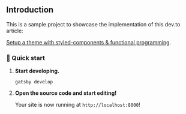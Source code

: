 ## Introduction

This is a sample project to showcase the implementation of this dev.to article:

[Setup a theme with styled-components & functional programming](https://dev.to/j3nnning/theme-setup-with-styled-components-functional-programming-4i5p).

### 🚀 Quick start

1.  **Start developing.**

    ```shell
    gatsby develop
    ```

1.  **Open the source code and start editing!**

    Your site is now running at `http://localhost:8000`!
